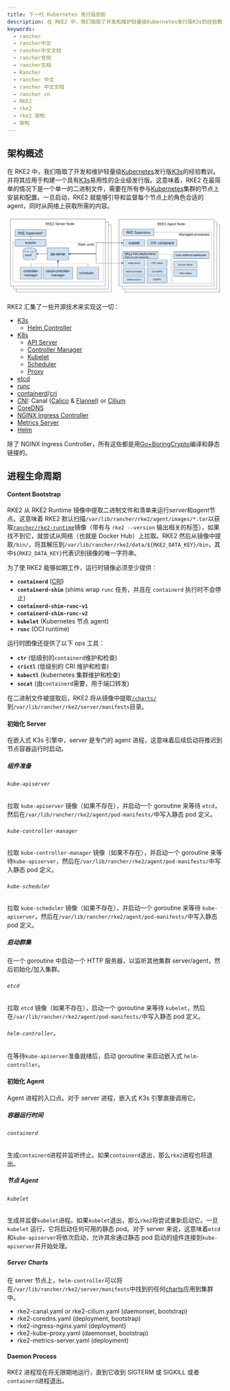 ```yaml
---
title: 下一代 Kubernetes 发行版剖析
description: 在 RKE2 中，我们吸取了开发和维护轻量级Kubernetes发行版K3s的经验教训，并将其应用于构建一个具有K3s易用性的企业级发行版。这意味着，RKE2 在最简单的情况下是一个单一的二进制文件，需要在所有参与Kubernetes集群的节点上安装和配置。
keywords:
  - rancher
  - rancher中文
  - rancher中文文档
  - rancher官网
  - rancher文档
  - Rancher
  - rancher 中文
  - rancher 中文文档
  - rancher cn
  - RKE2
  - rke2
  - rke2 架构
  - 架构
---
```



## 架构概述

在 RKE2 中，我们吸取了开发和维护轻量级[Kubernetes][io-kubernetes]发行版[K3s][io-k3s]的经验教训，并将其应用于构建一个具有[K3s][io-k3s]易用性的企业级发行版。这意味着，RKE2 在最简单的情况下是一个单一的二进制文件，需要在所有参与[Kubernetes][io-kubernetes]集群的节点上安装和配置。一旦启动，RKE2 就能够引导和监督每个节点上的角色合适的 agent，同时从网络上获取所需的内容。

![Architecture Overview](overview.png "RKE2 Architecture Overview")

RKE2 汇集了一些开源技术来实现这一切：

- [K3s][io-k3s]
  - [Helm Controller][gh-helm-controller]
- [K8s][io-kubernetes]
  - [API Server][gh-kube-apiserver]
  - [Controller Manager][gh-kube-controller-manager]
  - [Kubelet][gh-kubelet]
  - [Scheduler][gh-kube-scheduler]
  - [Proxy][gh-kube-proxy]
- [etcd][io-etcd]
- [runc][gh-runc]
- [containerd][io-containerd]/[cri][gh-cri-api]
- [CNI][gh-cni]: Canal ([Calico][org-projectcalico] & [Flannel][gh-flannel]) or [Cilium][io-cilium]
- [CoreDNS][io-coredns]
- [NGINX Ingress Controller][io-ingress-nginx]
- [Metrics Server][gh-metrics-server]
- [Helm][sh-helm]

除了 NGINX Ingress Controller，所有这些都是用[Go+BoringCrypto][gh-goboring]编译和静态链接的。

## 进程生命周期

#### Content Bootstrap

RKE2 从 RKE2 Runtime 镜像中提取二进制文件和清单来运行*server*和*agent*节点。这意味着 RKE2 默认扫描`/var/lib/rancher/rke2/agent/images/*.tar`以获取[`rancher/rke2-runtime`](https://hub.docker.com/r/rancher/rke2-runtime/tags)镜像（带有与 `rke2 --version` 输出相关的标签），如果找不到它，就尝试从网络（也就是 Docker Hub）上拉取。RKE2 然后从镜像中提取`/bin/`，将其解压到`/var/lib/rancher/rke2/data/${RKE2_DATA_KEY}/bin`，其中`${RKE2_DATA_KEY}`代表识别镜像的唯一字符串。

为了使 RKE2 能够如期工作，运行时镜像必须至少提供：

- **`containerd`** ([CRI][gh-cri-api])
- **`containerd-shim`** (shims wrap `runc` 任务，并且在 `containerd` 执行时不会停止)
- **`containerd-shim-runc-v1`**
- **`containerd-shim-runc-v2`**
- **`kubelet`** (Kubernetes 节点 agent)
- **`runc`** (OCI runtime)

运行时图像还提供了以下 ops 工具：

- **`ctr`** (低级别的`containerd`维护和检查)
- **`crictl`** (低级别的 CRI 维护和检查)
- **`kubectl`** (kubernetes 集群维护和检查)
- **`socat`** (由`containerd`需要，用于端口转发)

在二进制文件被提取后，RKE2 将从镜像中提取[`/charts/`](./charts/)到`/var/lib/rancher/rke2/server/manifests`目录。

#### 初始化 Server

在嵌入式 K3s 引擎中，server 是专门的 agent 进程，这意味着后续启动将推迟到节点容器运行时启动。

##### 组件准备

###### `kube-apiserver`

拉取 `kube-apiserver` 镜像（如果不存在），并启动一个 goroutine 来等待 `etcd`，然后在`/var/lib/rancher/rke2/agent/pod-manifests/`中写入静态 pod 定义。

###### `kube-controller-manager`

拉取 `kube-controller-manager` 镜像（如果不存在），并启动一个 goroutine 来等待`kube-apiserver`，然后在`/var/lib/rancher/rke2/agent/pod-manifests/`中写入静态 pod 定义。

###### `kube-scheduler`

拉取 `kube-scheduler` 镜像（如果不存在），并启动一个 goroutine 来等待 `kube-apiserver`，然后在`/var/lib/rancher/rke2/agent/pod-manifests/`中写入静态 pod 定义。

##### 启动群集

在一个 goroutine 中启动一个 HTTP 服务器，以监听其他集群 server/agent，然后初始化/加入集群。

###### `etcd `

拉取 `etcd` 镜像（如果不存在），启动一个 goroutine 来等待 `kubelet`，然后在`/var/lib/rancher/rke2/agent/pod-manifests/`中写入静态 pod 定义。

###### `helm-controller`。

在等待`kube-apiserver`准备就绪后，启动 goroutine 来启动嵌入式 `helm-controller`。

#### 初始化 Agent

Agent 进程的入口点。对于 server 进程，嵌入式 K3s 引擎直接调用它。

##### 容器运行时间

###### `containerd`

生成`containerd`进程并监听终止。如果`containerd`退出，那么`rke2`进程也将退出。

##### 节点 Agent

###### `kubelet`

生成并监督`kubelet`进程。如果`kubelet`退出，那么`rke2`将尝试重新启动它。一旦 `kubelet` 运行，它将启动任何可用的静态 pod。对于 server 来说，这意味着`etcd`和`kube-apiserver`将依次启动，允许其余通过静态 pod 启动的组件连接到`kube-apiserver`并开始处理。

##### Server Charts

在 server 节点上，`helm-controller`可以将在`/var/lib/rancher/rke2/server/manifests`中找到的任何[charts](.../charts/)应用到集群中。

- rke2-canal.yaml or rke2-cilium.yaml (daemonset, bootstrap)
- rke2-coredns.yaml (deployment, bootstrap)
- rke2-ingress-nginx.yaml (deployment)
- rke2-kube-proxy.yaml (daemonset, bootstrap)
- rke2-metrics-server.yaml (deployment)

#### Daemon Process

RKE2 进程现在将无限期地运行，直到它收到 SIGTERM 或 SIGKILL 或者`containerd`进程退出。

[gh-k3s]: https://github.com/k3s-io/k3s "K3s - Lightweight Kubernetes"
[io-k3s]: https://k3s.io "K3s - Lightweight Kubernetes"
[gh-kubernetes]: https://github.com/kubernetes/kubernetes "Production-Grade Container Orchestration"
[io-kubernetes]: https://kubernetes.io "Production-Grade Container Orchestration"
[gh-kube-apiserver]: https://github.com/kubernetes/kubernetes/tree/master/cmd/kube-apiserver "Kube API Server"
[gh-kube-controller-manager]: https://github.com/kubernetes/kubernetes/tree/master/cmd/kube-controller-manager "Kube Controller Manager"
[gh-kube-proxy]: https://github.com/kubernetes/kubernetes/tree/master/cmd/kube-proxy "Kube Proxy"
[gh-kube-scheduler]: https://github.com/kubernetes/kubernetes/tree/master/cmd/kube-scheduler "Kube Scheduler"
[gh-kubelet]: https://github.com/kubernetes/kubernetes/tree/master/cmd/kubelet "Kubelet"
[gh-cri-api]: https://github.com/kubernetes/cri-api "Container Runtime Interface"
[gh-containerd]: https://github.com/containerd/containerd "An open and reliable container runtime"
[io-containerd]: https://containerd.io "An open and reliable container runtime"
[gh-coredns]: https://github.com/coredns/coredns "DNS and Service Discovery"
[io-coredns]: https://coredns.io "DNS and Service Discovery"
[gh-ingress-nginx]: https://github.com/kubernetes/ingress-nginx "NGINX Ingress Controller for Kubernetes"
[io-ingress-nginx]: https://kubernetes.github.io/ingress-nginx "NGINX Ingress Controller for Kubernetes"
[gh-metrics-server]: https://github.com/kubernetes-sigs/metrics-server "Cluster-wide aggregator of resource usage data"
[org-projectcalico]: https://docs.projectcalico.org/about/about-calico "Project Calico"
[gh-flannel]: https://github.com/coreos/flannel "A network fabric for containers, designed for Kubernetes"
[io-cilium]: https://cilium.io "eBPF-based Networking, Observability, and Security"
[gh-etcd]: https://github.com/etcd-io/etcd "A distributed, reliable key-value store for the most critical data of a distributed system"
[io-etcd]: https://etcd.io "A distributed, reliable key-value store for the most critical data of a distributed system"
[gh-helm]: https://github.com/helm/helm "The Kubernetes Package Manager"
[sh-helm]: https://helm.sh "The Kubernetes Package Manager"
[gh-helm-controller]: https://github.com/k3s-io/helm-controller "Helm Chart CRD"
[gh-cni]: https://github.com/containernetworking/cni "Container Network Interface"
[gh-runc]: https://github.com/opencontainers/runc "CLI tool for spawning and running containers according to the OCI specification"
[gh-goboring]: https://github.com/golang/go/tree/dev.boringcrypto/misc/boring "Go+BoringCrypto"
